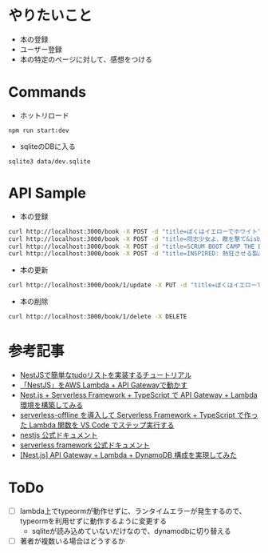 # やりたいこと
- 本の登録
- ユーザー登録
- 本の特定のページに対して、感想をつける

# Commands
- ホットリロード
```
npm run start:dev
```

- sqliteのDBに入る
```
sqlite3 data/dev.sqlite
```

# API Sample
- 本の登録
```bash
curl http://localhost:3000/book -X POST -d "title=ぼくはイエローでホワイトで、ちょっとブルー&isbn=978-4-10-352681-0&author=ブレイディみかこ"
curl http://localhost:3000/book -X POST -d "title=同志少女よ、敵を撃て&isbn=9784152100641&author=逢坂 冬馬"
curl http://localhost:3000/book -X POST -d "title=SCRUM BOOT CAMP THE BOOK【増補改訂版】 スクラムチームではじめるアジャイル開発&isbn=9784798163680&author=西村 直人"
curl http://localhost:3000/book -X POST -d "title=INSPIRED: 熱狂させる製品を生み出すプロダクトマネジメント&isbn=9784820727507&author=マーティ・ケーガン"
```

- 本の更新
```bash
curl http://localhost:3000/book/1/update -X PUT -d "title=ぼくはイエローでホワイトで、ちょっとブルー&isbn=9784103526810&author=ブレイディみかこ"
```

- 本の削除
```bash
curl http://localhost:3000/book/1/delete -X DELETE
```

# 参考記事
- [NestJSで簡単なtudoリストを実装するチュートリアル](https://taroosg.io/nestjs-tutorial)
- [「NestJS」をAWS Lambda + API Gatewayで動かす](https://dev.classmethod.jp/articles/nestj-aws-lambda-api-gateway/)
- [Nest.js + Serverless Framework + TypeScript で API Gateway + Lambda 環境を構築してみる](https://note.com/dafujii/n/n83e76bc7e008)
- [serverless-offline を導入して Serverless Framework + TypeScript で作った Lambda 関数を VS Code でステップ実行する](https://note.com/dafujii/n/naf05740a253b)
- [nestjs 公式ドキュメント](https://nestjs.com/)
- [serverless framework 公式ドキュメント](https://www.serverless.com/)
- [[Nest.js] API Gateway + Lambda + DynamoDB 構成を実現してみた](https://qiita.com/Yusuke0122/items/2edea43c05176517c433)

# ToDo
- [ ] lambda上でtypeormが動作せずに、ランタイムエラーが発生するので、typeormを利用せずに動作するように変更する
  - sqliteが読み込めていないだけなので、dynamodbに切り替える
- [ ] 著者が複数いる場合はどうするか